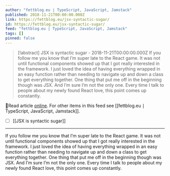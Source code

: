 ```yaml
---
author: "fettblog․eu ∣ TypeScript, JavaScript, Jamstack"
published: 2018-11-21T00:00:00.000Z
link: https://fettblog.eu/jsx-syntactic-sugar/
id: https://fettblog.eu/jsx-syntactic-sugar/
feed: "fettblog․eu ∣ TypeScript, JavaScript, Jamstack"
tags: []
pinned: false
---
```

> [!abstract] JSX is syntactic sugar - 2018-11-21T00:00:00.000Z
> If you follow me you know that I’m super late to the React game. It was not until functional components showed up that I got really interested in the framework. I just loved the idea of having everything wrapped in an easy function rather than needing to navigate up and down a class to get everything together. One thing that put me off in the beginning though was JSX. And I’m sure I’m not the only one. Every time I talk to people about my newly found React love, this point comes up constantly.

🔗Read article [online](https://fettblog.eu/jsx-syntactic-sugar/). For other items in this feed see [[fettblog․eu ∣ TypeScript, JavaScript, Jamstack]].

- [ ] [[JSX is syntactic sugar]]
- - -
If you follow me you know that I’m super late to the React game. It was not until functional components showed up that I got really interested in the framework. I just loved the idea of having everything wrapped in an easy function rather than needing to navigate up and down a class to get everything together. One thing that put me off in the beginning though was JSX. And I’m sure I’m not the only one. Every time I talk to people about my newly found React love, this point comes up constantly.
